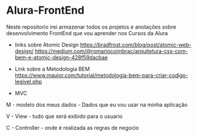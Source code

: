 # Alura-FrontEnd

Neste repositorio irei armazenar todos os projetos e anotações sobre desenvolvimento FrontEnd que vou aprender nos Cursos da Alura

- links sobre Atomic Design
  https://bradfrost.com/blog/post/atomic-web-design/
  https://medium.com/@romariocoimbrac/arquitetura-css-com-bem-e-atomic-design-428f59dacbae

- Link sobre a Metodologia BEM
  https://www.maujor.com/tutorial/metodologia-bem-para-criar-codigo-legivel.php



- MVC 

M - modelo dos meus dados - Dados que eu vou usar na minha aplicação

V - View - tudo que será exibido para o usuario

C - Controller - onde é realizada as regras de negocio

